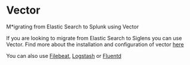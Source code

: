 # Vector

M*igrating from Elastic Search to Splunk using Vector

If you are looking to migrate from Elastic Search to Siglens you can use Vector. Find more about the installation and configuration of vector [here](../../log-ingestion/vector/vector-install.md)

You can also use [Filebeat](../../log-ingestion/filebeat-elasticsearch.md), [Logstash](../../migration/elasticsearch/logstash.md) or [Fluentd](../../migration/elasticsearch/fluentd.md)

